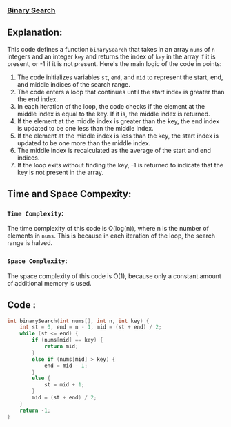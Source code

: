 ### [Binary Search](https://leetcode.com/problems/binary-search/)

## Explanation:
This code defines a function `binarySearch` that takes in an array `nums` of `n` integers and an integer `key` and returns the index of `key` in the array if it is present, or -1 if it is not present. Here's the main logic of the code in points:
1. The code initializes variables `st`, `end`, and `mid` to represent the start, end, and middle indices of the search range.
2. The code enters a loop that continues until the start index is greater than the end index.
3. In each iteration of the loop, the code checks if the element at the middle index is equal to the key. If it is, the middle index is returned.
4. If the element at the middle index is greater than the key, the end index is updated to be one less than the middle index.
5. If the element at the middle index is less than the key, the start index is updated to be one more than the middle index.
6. The middle index is recalculated as the average of the start and end indices.
7. If the loop exits without finding the key, -1 is returned to indicate that the key is not present in the array.

## Time and Space Compexity:
### `Time Complexity`:
The time complexity of this code is O(log(n)), where n is the number of elements in `nums`. This is because in each iteration of the loop, the search range is halved.

### `Space Complexity`:
The space complexity of this code is O(1), because only a constant amount of additional memory is used.

## Code :
```c
int binarySearch(int nums[], int n, int key) {
    int st = 0, end = n - 1, mid = (st + end) / 2;
    while (st <= end) {
        if (nums[mid] == key) {
            return mid;
        }
        else if (nums[mid] > key) {
            end = mid - 1;
        }
        else {
            st = mid + 1;
        }
        mid = (st + end) / 2;
    }
    return -1;
}
```
